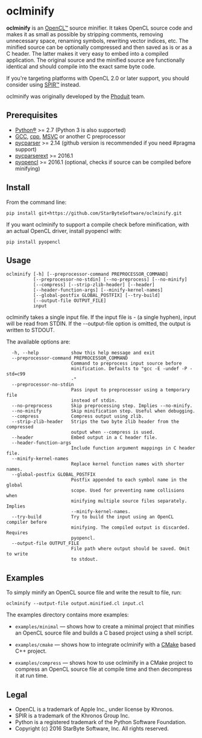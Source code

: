 oclminify
=========

**oclminify** is an [OpenCL™](https://www.khronos.org/opencl/) source minifier. It takes OpenCL source code and makes it as small as possible by stripping comments, removing unnecessary space, renaming symbols, rewriting vector indices, etc. The minified source can be optionally compressed and then saved as is or as a C header. The latter makes it very easy to embed into a compiled application. The original source and the minified source are functionally identical and should compile into the exact same byte code.

If you're targeting platforms with OpenCL 2.0 or later support, you should consider using [SPIR™](https://www.khronos.org/spir) instead.

oclminify was originally developed by the [Phoduit](https://phoduit.com) team.

Prerequisites
-------------

- [Python®](https://www.python.org/) >= 2.7 (Python 3 is also supported)
- [GCC](https://gcc.gnu.org/), [cpp](https://gcc.gnu.org/), [MSVC](https://www.visualstudio.com/) or another C preprocessor
- [pycparser](https://github.com/eliben/pycparser) >= 2.14 (github version is recommended if you need #pragma support)
- [pycparserext](https://github.com/inducer/pycparserext) >= 2016.1
- [pyopencl](https://mathema.tician.de/software/pyopencl/) >= 2016.1 (optional, checks if source can be compiled before minifying)

Install
-------

From the command line:

    pip install git+https://github.com/StarByteSoftware/oclminify.git

If you want oclminify to support a compile check before minification, with an actual OpenCL driver, install pyopencl with:

    pip install pyopencl

Usage
-----

    oclminify [-h] [--preprocessor-command PREPROCESSOR_COMMAND]
              [--preprocessor-no-stdin] [--no-preprocess] [--no-minify]
			  [--compress] [--strip-zlib-header] [--header]
			  [--header-function-args] [--minify-kernel-names]
			  [--global-postfix GLOBAL_POSTFIX] [--try-build]
			  [--output-file OUTPUT_FILE]
			  input

oclminify takes a single input file. If the input file is - (a single hyphen), input will be read from STDIN. If the --output-file option is omitted, the output is written to STDOUT.

The available options are:
```
  -h, --help            show this help message and exit
  --preprocessor-command PREPROCESSOR_COMMAND
                        Command to preprocess input source before
                        minification. Defaults to "gcc -E -undef -P -std=c99
                        -"
  --preprocessor-no-stdin
                        Pass input to preprocessor using a temporary file
                        instead of stdin.
  --no-preprocess       Skip preprocessing step. Implies --no-minify.
  --no-minify           Skip minification step. Useful when debugging.
  --compress            Compress output using zlib.
  --strip-zlib-header   Strips the two byte zlib header from the compressed
                        output when --compress is used.
  --header              Embed output in a C header file.
  --header-function-args
                        Include function argument mappings in C header file.
  --minify-kernel-names
                        Replace kernel function names with shorter names.
  --global-postfix GLOBAL_POSTFIX
                        Postfix appended to each symbol name in the global
                        scope. Used for preventing name collisions when
                        minifying multiple source files separately. Implies
                        --minify-kernel-names.
  --try-build           Try to build the input using an OpenCL compiler before
                        minifying. The compiled output is discarded. Requires
                        pyopencl.
  --output-file OUTPUT_FILE
                        File path where output should be saved. Omit to write
                        to stdout.

```

Examples
--------

To simply minify an OpenCL source file and write the result to file, run:

    oclminify --output-file output.minified.cl input.cl

The examples directory contains more examples:

- `examples/minimal` — shows how to create a minimal project that minifies an OpenCL source file and builds a C based project using a shell script.

- `examples/cmake` — shows how to integrate oclminify with a [CMake](https://cmake.org/) based C++ project.

- `examples/compress` — shows how to use oclminify in a CMake project to compress an OpenCL source file at compile time and then decompress it at run time.

Legal
-----

- OpenCL is a trademark of Apple Inc., under license by Khronos.
- SPIR is a trademark of the Khronos Group Inc.
- Python is a registered trademark of the Python Software Foundation.
- Copyright (c) 2016 StarByte Software, Inc. All rights reserved.
